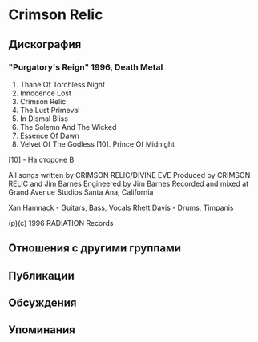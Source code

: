 # Crimson Relic



## Дискография

### "Purgatory's Reign" 1996, Death Metal

1. Thane Of Torchless Night
2. Innocence Lost
3. Crimson Relic
4. The Lust Primeval
5. In Dismal Bliss
6. The Solemn And The Wicked
8. Essence Of Dawn
9. Velvet Of The Godless
[10]. Prince Of Midnight

[10] - Ha cтopoнe B

All songs written by CRIMSON
RELIC/DIVINE EVE
Produced by CRIMSON RELIC and Jim Barnes
Engineered by Jim Barnes
Recorded and mixed at Grand Avenue Studios Santa Ana, California

Xan Hamnack - Guitars, Bass, Vocals
Rhett Davis - Drums, Timpanis

(p)(c) 1996 RADIATION Records


## Отношения с другими группами


## Публикации


## Обсуждения


## Упоминания


